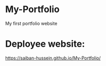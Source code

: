 # My-Portfolio 
My first portfolio website 

# Deployee website:
https://saiban-hussein.github.io/My-Portfolio/
